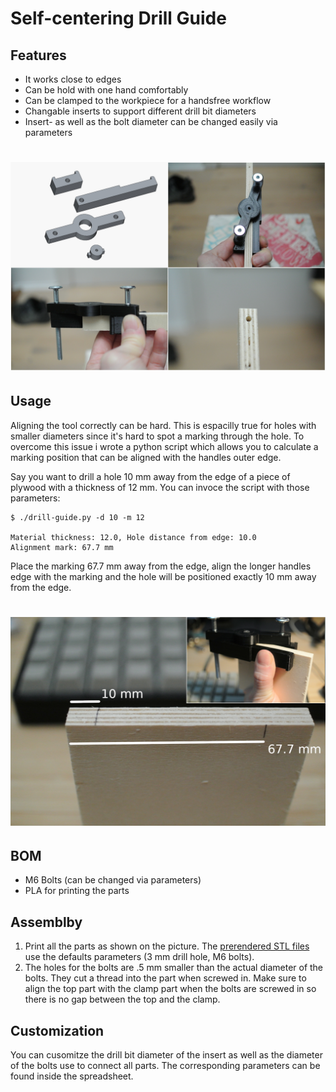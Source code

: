 # Self-centering Drill Guide

## Features

- It works close to edges
- Can be hold with one hand comfortably
- Can be clamped to the workpiece for a handsfree workflow
- Changable inserts to support different drill bit diameters
- Insert- as well as the bolt diameter can be changed easily via parameters

# ![Self-centering Drill Guide](imgs/collage.jpg)

## Usage

Aligning the tool correctly can be hard. This is espacilly true for holes with smaller diameters
since it's hard to spot a marking through the hole. To overcome this issue i wrote a python script
which allows you to calculate a marking position that can be aligned with the handles outer edge.

Say you want to drill a hole 10 mm away from the edge of a piece of plywood with a thickness of 12 mm.
You can invoce the script with those parameters:

```
$ ./drill-guide.py -d 10 -m 12

Material thickness: 12.0, Hole distance from edge: 10.0
Alignment mark: 67.7 mm
```

Place the marking 67.7 mm away from the edge, align the longer handles edge with the marking
and the hole will be positioned exactly 10 mm away from the edge.

# ![Drill Guide alignment](imgs/alignment.jpg)

## BOM

- M6 Bolts (can be changed via parameters)
- PLA for printing the parts

## Assemblby

1. Print all the parts as shown on the picture. The [prerendered STL files](STL) use the defaults parameters (3 mm drill hole, M6 bolts).
2. The holes for the bolts are .5 mm smaller than the actual diameter of the bolts. They cut a thread into the part when screwed in. Make sure to align the top part with the clamp part
when the bolts are screwed in so there is no gap between the top and the clamp.

## Customization

You can cusomitze the drill bit diameter of the insert as well as the diameter of the bolts use to connect all parts.
The corresponding parameters can be found inside the spreadsheet.
